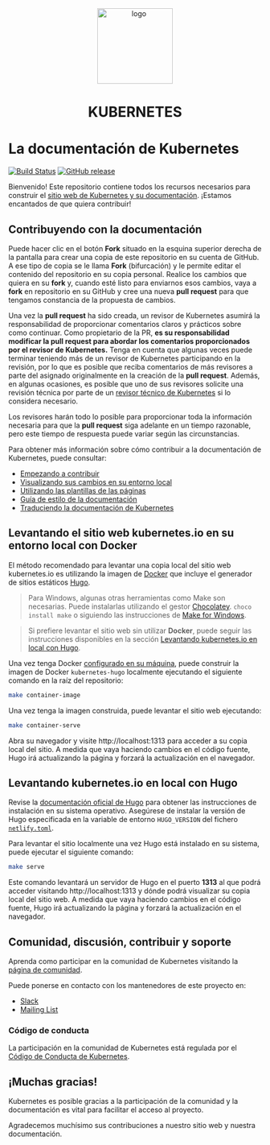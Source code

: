 <!DOCTYPE html>
<html lang="en" >
<head>
  <meta charset="UTF-8">
</head>
<body>
<!-- partial:index.partial.html -->
<center>
  <div><img src="https://avatars3.githubusercontent.com/u/13629408?s=200&v=4" width="150pt" height="150pt" alt="logo">
    <h1>KUBERNETES</h1>
  </div>
</center>
<!-- partial -->
  
</body>
</html>

# La documentación de Kubernetes

[![Build Status](https://api.travis-ci.org/kubernetes/website.svg?branch=master)](https://travis-ci.org/kubernetes/website)
[![GitHub release](https://img.shields.io/github/release/kubernetes/website.svg)](https://github.com/kubernetes/website/releases/latest)

Bienvenido!
Este repositorio contiene todos los recursos necesarios para construir el [sitio web de Kubernetes y su documentación](https://kubernetes.io/). ¡Estamos encantados de que quiera contribuir!

## Contribuyendo con la documentación

Puede hacer clic en el botón **Fork** situado en la esquina superior derecha de la pantalla para crear una copia de este repositorio en su cuenta de GitHub. A ese tipo de copia se le llama **Fork** (bifurcación) y le permite editar el contenido del repositorio en su copia personal. Realice los cambios que quiera en su **fork** y, cuando esté listo para enviarnos esos cambios, vaya a **fork** en repositorio en su GitHub y cree una nueva **pull request** para que tengamos constancia de la propuesta de cambios.

Una vez la **pull request** ha sido creada, un revisor de Kubernetes asumirá la responsabilidad de proporcionar comentarios claros y prácticos sobre como continuar. Como propietario de la PR, **es su responsabilidad modificar la pull request para abordar los comentarios proporcionados por el revisor de Kubernetes.** Tenga en cuenta que algunas veces puede terminar teniendo más de un revisor de Kubernetes participando en la revisión, por lo que es posible que reciba comentarios de más revisores a parte del asignado originalmente en la creación de la **pull request**. Además, en algunas ocasiones, es posible que uno de sus revisores solicite una revisión técnica por parte de un [revisor técnico de Kubernetes](https://github.com/kubernetes/website/wiki/Tech-reviewers) si lo considera necesario.

Los revisores harán todo lo posible para proporcionar toda la información necesaria para que la **pull request** siga adelante en un tiempo razonable, pero este tiempo de respuesta puede variar según las circunstancias.

Para obtener más información sobre cómo contribuir a la documentación de Kubernetes, puede consultar:

* [Empezando a contribuir](https://kubernetes.io/docs/contribute/start/)
* [Visualizando sus cambios en su entorno local](http://kubernetes.io/docs/contribute/intermediate#view-your-changes-locally)
* [Utilizando las plantillas de las páginas](http://kubernetes.io/docs/contribute/style/page-content-types/)
* [Guía de estilo de la documentación](http://kubernetes.io/docs/contribute/style/style-guide/)
* [Traduciendo la documentación de Kubernetes](https://kubernetes.io/docs/contribute/localization/)

## Levantando el sitio web kubernetes.io en su entorno local con Docker

El método recomendado para levantar una copia local del sitio web kubernetes.io es utilizando la imagen de [Docker](https://docker.com) que incluye el generador de sitios estáticos [Hugo](https://gohugo.io).

> Para Windows, algunas otras herramientas como Make son necesarias. Puede instalarlas utilizando el gestor [Chocolatey](https://chocolatey.org). `choco install make` o siguiendo las instrucciones de [Make for Windows](http://gnuwin32.sourceforge.net/packages/make.htm).

> Si prefiere levantar el sitio web sin utilizar **Docker**, puede seguir las instrucciones disponibles en la sección [Levantando kubernetes.io en local con Hugo](#levantando-kubernetesio-en-local-con-hugo).

Una vez tenga Docker [configurado en su máquina](https://www.docker.com/get-started), puede construir la imagen de Docker `kubernetes-hugo` localmente ejecutando el siguiente comando en la raíz del repositorio:

```bash
make container-image
```

Una vez tenga la imagen construida, puede levantar el sitio web ejecutando:

```bash
make container-serve
```

Abra su navegador y visite http://localhost:1313 para acceder a su copia local del sitio. A medida que vaya haciendo cambios en el código fuente, Hugo irá actualizando la página y forzará la actualización en el navegador.

## Levantando kubernetes.io en local con Hugo

Revise la [documentación oficial de Hugo](https://gohugo.io/getting-started/installing/) para obtener las instrucciones de instalación en su sistema operativo. Asegúrese de instalar la versión de Hugo especificada en la variable de entorno  `HUGO_VERSION` del fichero [`netlify.toml`](netlify.toml#L9).

Para levantar el sitio localmente una vez Hugo está instalado en su sistema, puede ejecutar el siguiente comando:

```bash
make serve
```

Este comando levantará un servidor de Hugo en el puerto **1313** al que podrá acceder visitando http://localhost:1313 y dónde podrá visualizar su copia local del sitio web. A medida que vaya haciendo cambios en el código fuente, Hugo irá actualizando la página y forzará la actualización en el navegador.

## Comunidad, discusión, contribuir y soporte

Aprenda como participar en la comunidad de Kubernetes visitando la [página de comunidad](http://kubernetes.io/community/).

Puede ponerse en contacto con los mantenedores de este proyecto en:

- [Slack](https://kubernetes.slack.com/messages/sig-docs)
- [Mailing List](https://groups.google.com/forum/#!forum/kubernetes-sig-docs)

### Código de conducta

La participación en la comunidad de Kubernetes está regulada por el [Código de Conducta de Kubernetes](code-of-conduct.md).

## ¡Muchas gracias!

Kubernetes es posible gracias a la participación de la comunidad y la documentación es vital para facilitar el acceso al proyecto.

Agradecemos muchísimo sus contribuciones a nuestro sitio web y nuestra documentación.
